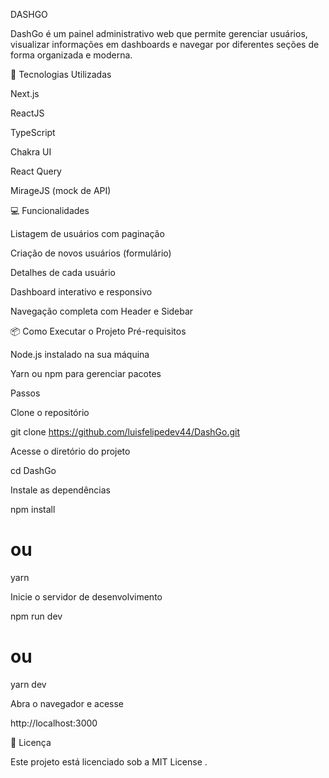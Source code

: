 DASHGO

DashGo é um painel administrativo web que permite gerenciar usuários, visualizar informações em dashboards e navegar por diferentes seções de forma organizada e moderna.

🚀 Tecnologias Utilizadas

Next.js

ReactJS

TypeScript

Chakra UI

React Query

MirageJS (mock de API)

💻 Funcionalidades

Listagem de usuários com paginação

Criação de novos usuários (formulário)

Detalhes de cada usuário

Dashboard interativo e responsivo

Navegação completa com Header e Sidebar

📦 Como Executar o Projeto
Pré-requisitos

Node.js instalado na sua máquina

Yarn ou npm para gerenciar pacotes

Passos

Clone o repositório

git clone https://github.com/luisfelipedev44/DashGo.git


Acesse o diretório do projeto

cd DashGo


Instale as dependências

npm install
# ou
yarn


Inicie o servidor de desenvolvimento

npm run dev
# ou
yarn dev


Abra o navegador e acesse

http://localhost:3000

📄 Licença

Este projeto está licenciado sob a MIT License
.
